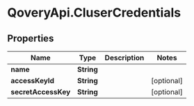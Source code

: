 # QoveryApi.CluserCredentials

## Properties

Name | Type | Description | Notes
------------ | ------------- | ------------- | -------------
**name** | **String** |  | 
**accessKeyId** | **String** |  | [optional] 
**secretAccessKey** | **String** |  | [optional] 


